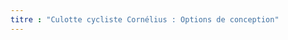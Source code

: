 ```yaml
---
titre : "Culotte cycliste Cornélius : Options de conception"
---
```


<PatternOptions pattern='cornelius' />
